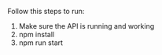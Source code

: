 Follow this steps to run:
1) Make sure the API is running and working
2) npm install
3) npm run start
